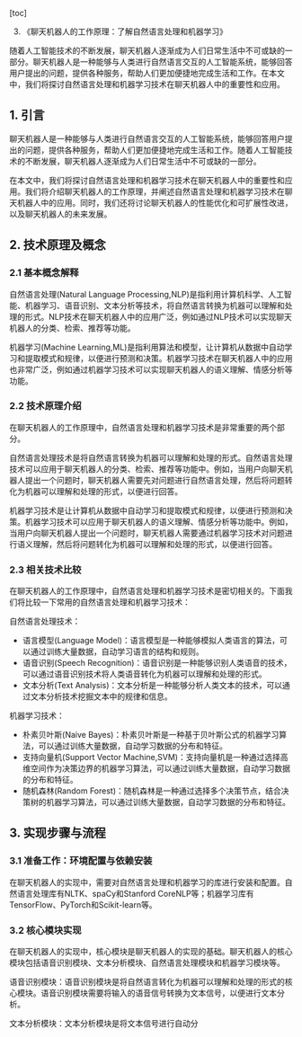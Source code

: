 
[toc]                    
                
                
3. 《聊天机器人的工作原理：了解自然语言处理和机器学习》

随着人工智能技术的不断发展，聊天机器人逐渐成为人们日常生活中不可或缺的一部分。聊天机器人是一种能够与人类进行自然语言交互的人工智能系统，能够回答用户提出的问题，提供各种服务，帮助人们更加便捷地完成生活和工作。在本文中，我们将探讨自然语言处理和机器学习技术在聊天机器人中的重要性和应用。

## 1. 引言

聊天机器人是一种能够与人类进行自然语言交互的人工智能系统，能够回答用户提出的问题，提供各种服务，帮助人们更加便捷地完成生活和工作。随着人工智能技术的不断发展，聊天机器人逐渐成为人们日常生活中不可或缺的一部分。

在本文中，我们将探讨自然语言处理和机器学习技术在聊天机器人中的重要性和应用。我们将介绍聊天机器人的工作原理，并阐述自然语言处理和机器学习技术在聊天机器人中的应用。同时，我们还将讨论聊天机器人的性能优化和可扩展性改进，以及聊天机器人的未来发展。

## 2. 技术原理及概念

### 2.1 基本概念解释

自然语言处理(Natural Language Processing,NLP)是指利用计算机科学、人工智能、机器学习、语音识别、文本分析等技术，将自然语言转换为机器可以理解和处理的形式。NLP技术在聊天机器人中的应用广泛，例如通过NLP技术可以实现聊天机器人的分类、检索、推荐等功能。

机器学习(Machine Learning,ML)是指利用算法和模型，让计算机从数据中自动学习和提取模式和规律，以便进行预测和决策。机器学习技术在聊天机器人中的应用也非常广泛，例如通过机器学习技术可以实现聊天机器人的语义理解、情感分析等功能。

### 2.2 技术原理介绍

在聊天机器人的工作原理中，自然语言处理和机器学习技术是非常重要的两个部分。

自然语言处理技术是将自然语言转换为机器可以理解和处理的形式。自然语言处理技术可以应用于聊天机器人的分类、检索、推荐等功能中。例如，当用户向聊天机器人提出一个问题时，聊天机器人需要先对问题进行自然语言处理，然后将问题转化为机器可以理解和处理的形式，以便进行回答。

机器学习技术是让计算机从数据中自动学习和提取模式和规律，以便进行预测和决策。机器学习技术可以应用于聊天机器人的语义理解、情感分析等功能中。例如，当用户向聊天机器人提出一个问题时，聊天机器人需要通过机器学习技术对问题进行语义理解，然后将问题转化为机器可以理解和处理的形式，以便进行回答。

### 2.3 相关技术比较

在聊天机器人的工作原理中，自然语言处理和机器学习技术是密切相关的。下面我们将比较一下常用的自然语言处理和机器学习技术：

自然语言处理技术：

- 语言模型(Language Model)：语言模型是一种能够模拟人类语言的算法，可以通过训练大量数据，自动学习语言的结构和规则。
- 语音识别(Speech Recognition)：语音识别是一种能够识别人类语音的技术，可以通过语音识别技术将人类语音转化为机器可以理解和处理的形式。
- 文本分析(Text Analysis)：文本分析是一种能够分析人类文本的技术，可以通过文本分析技术挖掘文本中的规律和信息。

机器学习技术：

- 朴素贝叶斯(Naive Bayes)：朴素贝叶斯是一种基于贝叶斯公式的机器学习算法，可以通过训练大量数据，自动学习数据的分布和特征。
- 支持向量机(Support Vector Machine,SVM)：支持向量机是一种通过选择高维空间作为决策边界的机器学习算法，可以通过训练大量数据，自动学习数据的分布和特征。
- 随机森林(Random Forest)：随机森林是一种通过选择多个决策节点，结合决策树的机器学习算法，可以通过训练大量数据，自动学习数据的分布和特征。

## 3. 实现步骤与流程

### 3.1 准备工作：环境配置与依赖安装

在聊天机器人的实现中，需要对自然语言处理和机器学习的库进行安装和配置。自然语言处理库有NLTK、spaCy和Stanford CoreNLP等；机器学习库有TensorFlow、PyTorch和Scikit-learn等。

### 3.2 核心模块实现

在聊天机器人的实现中，核心模块是聊天机器人的实现的基础。聊天机器人的核心模块包括语音识别模块、文本分析模块、自然语言处理模块和机器学习模块等。

语音识别模块：语音识别模块是将自然语言转化为机器可以理解和处理的形式的核心模块。语音识别模块需要将输入的语音信号转换为文本信号，以便进行文本分析。

文本分析模块：文本分析模块是将文本信号进行自动分

